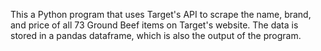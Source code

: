 This a Python program that uses Target's API to scrape the name, brand, and price of all 73 Ground Beef items on Target's website. The data is stored in a pandas dataframe, which is also the output of the program. 
